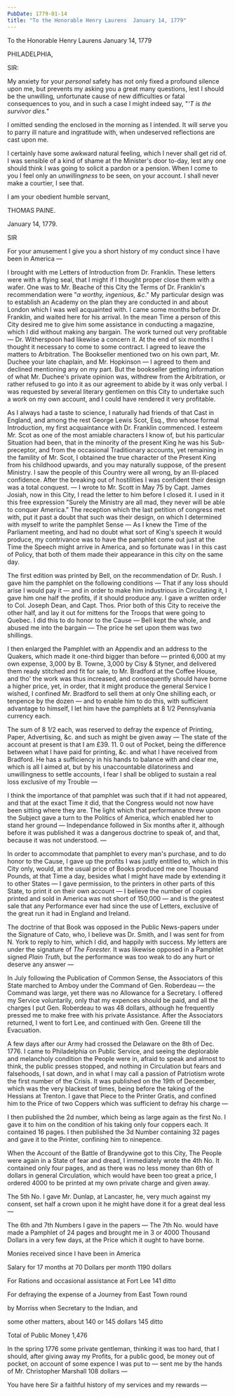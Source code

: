 ```yaml
---
PubDate: 1779-01-14
title: "To the Honorable Henry Laurens  January 14, 1779"
---
```


   To the Honorable Henry Laurens  January 14, 1779

   PHILADELPHIA,

   SIR:

   My anxiety for your *personal* safety has not only fixed a profound silence
   upon me, but prevents my asking you a great many questions, lest I should
   be the unwilling, unfortunate cause of new difficulties or fatal
   consequences to you, and in such a case I might indeed say, "*'T is the
   survivor dies.*"

   I omitted sending the enclosed in the morning as I intended. It will serve
   you to parry ill nature and ingratitude with, when undeserved reflections
   are cast upon me.

   I certainly have some awkward natural feeling, which I never shall get rid
   of. I was sensible of a kind of shame at the Minister's door to-day, lest
   any one should think I was going to solicit a pardon or a pension. When I
   come to you I feel only an *unwillingness* to be seen, on your account. I
   shall never make a courtier, I see that. 
   
   I am your obedient humble servant,

   THOMAS PAINE.

   January 14, 1779.

   SIR 

   For your amusement I give you a short history of my conduct since I have
   been in America &mdash;

   I brought with me Letters of Introduction from Dr. Franklin. These letters
   were with a flying seal, that I might if I thought proper close them
   with a wafer. One was to Mr. Beache of this City the Terms of Dr.
   Franklin's recommendation were "*a worthy, ingenious, &c*." My particular
   design was to establish an Academy on the plan they are conducted in and
   about London which I was well acquainted with. I came some months before
   Dr. Franklin, and waited here for his arrival. In the mean Time a person of
   this City desired me to give him some assistance in conducting a magazine,
   which I did without making any bargain. The work turned out very
   profitable &mdash; Dr. Witherspoon had likewise a concern it. At the end of
   six months I thought it necessary to come to some contract. I agreed to
   leave the matters to Arbitration. The Bookseller mentioned two on his own
   part, Mr. Duchee your late chaplain, and Mr. Hopkinson &mdash; I agreed to them
   and declined mentioning any on my part. But the bookseller getting
   information of what Mr. Duchee's private opinion was, withdrew from the
   Arbitration, or rather refused to go into it as our agreement to abide by
   it was only verbal. I was requested by several literary gentlemen on this
   City to undertake such a work on my own account, and I could have rendered
   it very profitable.

   As I always had a taste to science, I naturally had friends of that Cast
   in England, and among the rest George Lewis Scot, Esq., thro whose
   formal Introduction, my first acquaintance with Dr. Franklin commenced. I
   esteem Mr. Scot as one of the most amiable characters I know of, but his
   particular Situation had been, that in the minority of the present King he
   was his Sub-preceptor, and from the occasional Traditionary accounts, yet
   remaining in the famility of Mr. Scot, I obtained the true character of the
   Present King from his childhood upwards, and you may naturally suppose,
   of the present Ministry. I saw the people of this Country were all wrong,
   by an Ill-placed confidence. After the breaking out of hostilities I was
   confident their design was a total conquest. &mdash; I wrote to Mr. Scott in May
   75 by Capt. James Josiah, now in this City, I read the letter to him
   before I closed it. I used in it this free expression "Surely the
   Ministry are all mad, they never will be able to conquer America." The
   reception which the last petition of congress met with, put it past a doubt
   that such was their design, on which I determined with myself to write the
   pamphlet Sense &mdash; As I knew the Time of the Parliament meeting, and
   had no doubt what sort of King's speech it would produce, my contrivance
   was to have the pamphlet come out just at the Time the Speech might arrive
   in America, and so fortunate was I in this cast of Policy, that both of
   them made their appearance in this city on the same day. 

   The first edition was printed by Bell, on the recommendation of Dr. Rush. I
   gave him the pamphlet on the following conditions &mdash; That if any loss should
   arise I would pay it &mdash; and in order to make him industrious in Circulating
   it, I gave him one half the profits, if it should produce any. I gave a
   written order to Col. Joseph Dean, and Capt. Thos. Prior both of this
   City to receive the other half, and lay it out for mittens for the Troops
   that were going to Quebec. I did this to do honor to the Cause &mdash; Bell kept
   the whole, and abused me into the bargain &mdash; The price he set upon them was
   two shillings. 
   
   I then enlarged the Pamphlet with an Appendix and an
   address to the Quakers, which made it one-third bigger than before &mdash; 
   printed 6,000 at my own expense, 3,000 by B. Towne, 3,000 by Cisy & Styner, 
   and delivered them ready stitched and fit for sale, to Mr. Bradford
   at the Coffee House, and tho' the work was thus increased, and
   consequently should have borne a higher price, yet, in order, that it might
   produce the general Service I wished, I confined Mr. Bradford to sell them
   at only One shilling each, or tenpence by the dozen &mdash; and to enable him to
   do this, with sufficient advantage to himself, I let him have the
   pamphlets at 8 1/2 Pennsylvania currency each.

   The sum of 8 1/2 each, was reserved to defray the expence of Printing,
   Paper, Advertising, &c. and such as might be given away &mdash; The state of
   the account at present is that I am £39. 11. 0 out of Pocket, being the
   difference between what I have paid for printing, &c. and what I have
   received from Bradford. He has a sufficiency in his hands to balance with
   and clear me, which is all I aimed at, but by his unaccountable
   dilatoriness and unwillingness to settle accounts, I fear I shall be
   obliged to sustain a real loss exclusive of my Trouble &mdash;

   I think the importance of that pamphlet was such that if it had not
   appeared, and that at the exact Time it did, that the Congress would not now
   have been sitting where they are. The light which that performance threw
   upon the Subject gave a turn to the Politics of America, which enabled her
   to stand her ground &mdash; Independance followed in Six months after it,
   although before it was published it was a dangerous doctrine to speak of,
   and that, because it was not understood. &mdash;

   In order to accommodate that pamphlet to every man's purchase, and to do
   honor to the Cause, I gave up the profits I was justly entitled to, which
   in this City only, would, at the usual price of Books produced me
   one Thousand Pounds, at that Time a day, besides what I might have made by extending
   it to other States &mdash; I gave permission, to the printers in other parts of
   this State, to print it on their own account &mdash; I believe the
   number of copies printed and sold in America was not short of 150,000 &mdash; and
   is the greatest sale that any Performance ever had since the use of
   Letters, exclusive of the great run it had in England and Ireland.

   The doctrine of that Book was opposed in the Public News-papers under the
   Signature of Cato, who, I believe was Dr. Smith, and I was sent for from
   N. York to reply to him, which I did, and happily with success. My
   letters are under the signature of *The Forester.* It was likewise
   opposed in a Pamphlet signed *Plain Truth*, but the performance was too weak
   to do any hurt or deserve any answer &mdash; 
   
   In July following the Publication of
   Common Sense, the Associators of this State marched to Amboy under the
   Command of Gen. Roberdeau &mdash; the Command was large, yet there was no
   Allowance for a Secretary. I offered my Service voluntarily, only that my
   expences should be paid, and all the charges I put Gen. Roberdeau to was 48 dollars,
   although he frequently pressed me to make free with his private
   Assistance. After the Associators returned, I went to fort Lee, and
   continued with Gen. Greene till the Evacuation.

   A few days after our Army had crossed the Delaware on the 8th of Dec. 
   1776. I came to Philadelphia on Public Service, and seeing the deplorable
   and melancholy condition the People were in, afraid to speak and almost to
   think, the public presses stopped, and nothing in Circulation but fears
   and falsehoods, I sat down, and in what I may call a passion of Patriotism
   wrote the first number of the Crisis. It was published on the 19th of
   December, which was the very blackest of times, being before the taking of
   the Hessians at Trenton. I gave that Piece to the Printer Gratis, and
   confined him to the Price of two Coppers which was sufficient to defray
   his charge &mdash;

   I then published the 2d number, which being as large again as the
   first No. I gave it to him on the condition of his taking only four
   coppers each. It contained 16 pages. I then published the 3d Number containing 32 pages and gave
   it to the Printer, confining him to ninepence.

   When the Account of the Battle of Brandywine got to this City, The People
   were again in a State of fear and dread, I immediately wrote the 4th
   No. It contained only four pages, and as there was no
   less money than 6th of dollars in general Circulation, which would
   have been too great a price, I ordered 4000 to be printed at my own
   private charge and given away.

   The 5th No. I gave Mr. Dunlap, at Lancaster, he, very much against my
   consent, set half a crown upon it he might have done it for a great deal
   less &mdash; 
   
   The 6th and 7th Numbers I gave in the papers &mdash; The 7th
   No. would have made a Pamphlet of 24 pages and brought me in
   3 or 4000 Thousand Dollars in a very few days, at the Price which it ought to have
   borne.

   Monies received since I have been in America

   Salary for 17 months at 70 Dollars per month             1190 dollars

   For Rations and occasional assistance at Fort Lee         141 ditto

   For defraying the expense of a Journey from East Town round

   by Morriss when Secretary to the Indian, and

   some other matters, about 140 or 145 dollars            145 ditto

   Total of Public Money                 1,476

   In the spring 1776 some private gentleman, thinking it was too hard, that
   I should, after giving away my Profits, for a public good, be money out of
   pocket, on account of some expence I was put to &mdash; sent me by the hands of Mr.
   Christopher Marshall 108 dollars &mdash;

   You have here Sir a faithful history of my services and my rewards &mdash;


